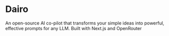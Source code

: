 # Dairo
An open-source AI co-pilot that transforms your simple ideas into powerful, effective prompts for any LLM. Built with Next.js and OpenRouter
